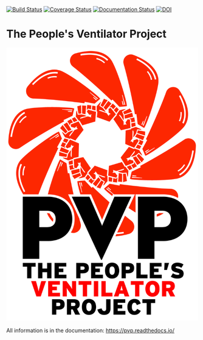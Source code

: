 [![Build Status](https://travis-ci.com/CohenLabPrinceton/pvp.svg?branch=master)](https://travis-ci.com/CohenLabPrinceton/pvp)
[![Coverage Status](https://coveralls.io/repos/github/CohenLabPrinceton/pvp/badge.svg?branch=master)](https://coveralls.io/github/CohenLabPrinceton/pvp?branch=master)
[![Documentation Status](https://readthedocs.org/projects/pvp/badge/?version=latest)](https://pvp.readthedocs.io/en/latest/?badge=latest)
[![DOI](https://zenodo.org/badge/DOI/10.5281/zenodo.5933282.svg)](https://doi.org/10.5281/zenodo.5933282)

# The People's Ventilator Project

![PVP Logo](_docs/assets/images/pvp_logo_fulltext.png)

All information is in the documentation:
https://pvp.readthedocs.io/
